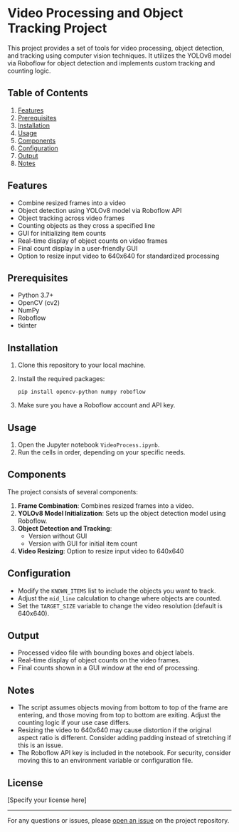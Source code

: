 # Video Processing and Object Tracking Project

This project provides a set of tools for video processing, object detection, and tracking using computer vision techniques. It utilizes the YOLOv8 model via Roboflow for object detection and implements custom tracking and counting logic.

## Table of Contents

1. [Features](#features)
2. [Prerequisites](#prerequisites)
3. [Installation](#installation)
4. [Usage](#usage)
5. [Components](#components)
6. [Configuration](#configuration)
7. [Output](#output)
8. [Notes](#notes)

## Features

- Combine resized frames into a video
- Object detection using YOLOv8 model via Roboflow API
- Object tracking across video frames
- Counting objects as they cross a specified line
- GUI for initializing item counts
- Real-time display of object counts on video frames
- Final count display in a user-friendly GUI
- Option to resize input video to 640x640 for standardized processing

## Prerequisites

- Python 3.7+
- OpenCV (cv2)
- NumPy
- Roboflow
- tkinter

## Installation

1. Clone this repository to your local machine.
2. Install the required packages:

   ```
   pip install opencv-python numpy roboflow
   ```

3. Make sure you have a Roboflow account and API key.

## Usage

1. Open the Jupyter notebook `VideoProcess.ipynb`.
2. Run the cells in order, depending on your specific needs.

## Components

The project consists of several components:

1. **Frame Combination**: Combines resized frames into a video.
2. **YOLOv8 Model Initialization**: Sets up the object detection model using Roboflow.
3. **Object Detection and Tracking**: 
   - Version without GUI
   - Version with GUI for initial item count
4. **Video Resizing**: Option to resize input video to 640x640

## Configuration

- Modify the `KNOWN_ITEMS` list to include the objects you want to track.
- Adjust the `mid_line` calculation to change where objects are counted.
- Set the `TARGET_SIZE` variable to change the video resolution (default is 640x640).

## Output

- Processed video file with bounding boxes and object labels.
- Real-time display of object counts on the video frames.
- Final counts shown in a GUI window at the end of processing.

## Notes

- The script assumes objects moving from bottom to top of the frame are entering, and those moving from top to bottom are exiting. Adjust the counting logic if your use case differs.
- Resizing the video to 640x640 may cause distortion if the original aspect ratio is different. Consider adding padding instead of stretching if this is an issue.
- The Roboflow API key is included in the notebook. For security, consider moving this to an environment variable or configuration file.

## License

[Specify your license here]

---

For any questions or issues, please [open an issue](link-to-your-issue-tracker) on the project repository.
